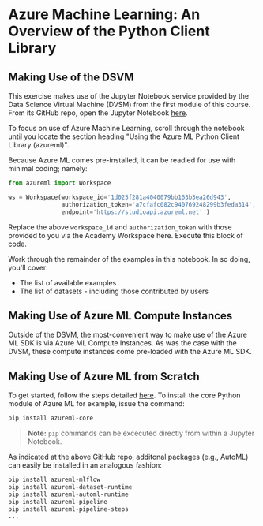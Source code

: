 # Azure Machine Learning: An Overview of the Python Client Library

## Making Use of the DSVM

This exercise makes use of the Jupyter Notebook service provided by the Data Science Virtual Machine (DVSM) from the first module of this course. From its GitHub repo, open the Jupyter Notebook [here](https://github.com/Azure-Samples/Azure-MachineLearning-DataScience/blob/master/Data-Science-Virtual-Machine/Samples/Notebooks/IntroToJupyterPython.ipynb).

To focus on use of Azure Machine Learning, scroll through the notebook until you locate the section heading "Using the Azure ML Python Client Library (azureml)".

Because Azure ML comes pre-installed, it can be readied for use with minimal coding; namely:

```Python
from azureml import Workspace

ws = Workspace(workspace_id='1d025f281a4040079bb163b3ea26d943',
               authorization_token='a7cfafc082c940769248299b3feda314',
               endpoint='https://studioapi.azureml.net' )
```

Replace the above `workspace_id` and `authorization_token` with those provided to you via the Academy Workspace here. Execute this block of code. 

Work through the remainder of the examples in this notebook. In so doing, you'll cover:

- The list of available examples 
- The list of datasets - including those contributed by users 

## Making Use of Azure ML Compute Instances  

Outside of the DSVM, the most-convenient way to make use of the Azure ML SDK is via Azure ML Compute Instances. As was the case with the DVSM, these compute instances come pre-loaded with the Azure ML SDK. 

## Making Use of Azure ML from Scratch

To get started, follow the steps detailed [here](https://github.com/Azure/MachineLearningNotebooks). To install the core Python module of Azure ML for example, issue the command:

```bash
pip install azureml-core
```

> **Note:**
> `pip` commands can be excecuted directly from within a Jupyter Notebook. 

As indicated at the above GitHub repo, additonal packages (e.g., AutoML) can easily be installed in an analogous fashion:

```bash
pip install azureml-mlflow
pip install azureml-dataset-runtime
pip install azureml-automl-runtime
pip install azureml-pipeline
pip install azureml-pipeline-steps
...
```

